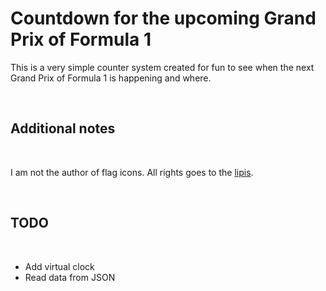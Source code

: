# Countdown for the upcoming Grand Prix of Formula 1

This is a very simple counter system created for fun to see when the next Grand Prix of Formula 1 is happening and where.

<br />

## Additional notes

<br />

I am not the author of flag icons. All rights goes to the [lipis](https://github.com/lipis/flag-icons).

<br />

## TODO

<br />

- Add virtual clock
- Read data from JSON
